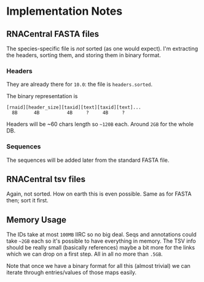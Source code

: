 # Implementation Notes

## RNACentral FASTA files

The species-specific file is *not* sorted (as one would expect). I'm extracting the headers, sorting them, and storing them in binary format.

### Headers

They are already there for `10.0`: the file is `headers.sorted`.

The binary representation is

```
[rnaid][header_size][taxid][text][taxid][text]...
  8B      4B          4B     ?     4B     ?
```

Headers will be ~60 chars length so `~120B` each. Around `2GB` for the whole DB.

### Sequences



The sequences will be added later from the standard FASTA file.

## RNACentral tsv files

Again, not sorted. How on earth this is even possible. Same as for FASTA then; sort it first.

## Memory Usage

The IDs take at most `100MB` IIRC so no big deal. Seqs and annotations could take `~2GB` each so it's possible to have everything in memory. The TSV info should be really small (basically references) maybe a bit more for the links which we can drop on a first step. All in all no more than `.5GB`.

Note that once we have a binary format for all this (almost trivial) we can iterate through entries/values of those maps easily.


